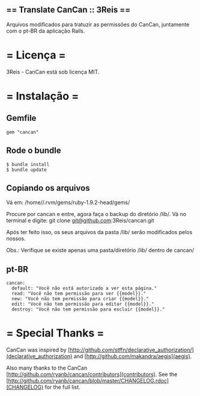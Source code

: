 ## == Translate CanCan :: 3Reis ==

Arquivos modificados para tratuzir as permissões do CanCan, juntamente com o pt-BR da aplicação Rails.


# = Licença =

3Reis - CanCan está sob licença MIT.


# = Instalação =

## Gemfile
    gem "cancan"

## Rode o bundle
    $ bundle install
    $ bundle update

## Copiando os arquivos

Vá em:
    /home/<USUARIO>/.rvm/gems/ruby-1.9.2-head/gems/

Procure por cancan e entre, agora faça o backup do diretório /lib/.
Vá no terminal e digite:
   git clone git@github.com:3Reis/cancan.git

Após ter feito isso, os seus arquivos da pasta /lib/ serão modificados pelos nossos.

Obs.: Verifique se existe apenas uma pasta/diretório /lib/ dentro de cancan/


## pt-BR

    cancan:
      default: "Você não está autorizado a ver esta página."
      read: "Você não tem permissão para ver {{model}}."
      new: "Você não tem permissão para criar {{model}}."
      edit: "Você não tem permissão para editar {{model}}."
      destroy: "Você não tem permissão para excluir {{model}}."


# = Special Thanks =

CanCan was inspired by [http://github.com/stffn/declarative_authorization/](declarative_authorization) and [http://github.com/makandra/aegis](aegis).

Also many thanks to the CanCan [http://github.com/ryanb/cancan/contributors](contributors).
See the [http://github.com/ryanb/cancan/blob/master/CHANGELOG.rdoc](CHANGELOG) for the full list.
